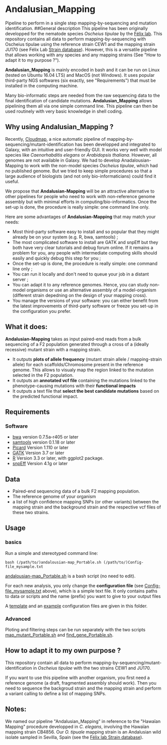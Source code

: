 # Andalusian_Mapping
Pipeline to perform in a single step mapping-by-sequencing and mutation identification.
##General description
This pipeline has been originally developped for the nematode species *Oscheius tipulae* by the [Félix lab](http://www.ibens.ens.fr/?rubrique29).
This repository contains all data to perform mapping-by-sequencing with Oscheius tipulae using the reference strain CEW1 and the mapping strain JU170 (see Félix Lab [Strain database](http://www.justbio.com/worms/index.php)).
However, this is a versatile pipeline that allows working with any species and any mapping strains (See "How to adapt it to my purpose ?"). 

**Andalusian_Mapping** is mainly encoded in bash and it can be run on Linux (tested on Ubuntu 16.04 LTS) and MacOS (not Windows). It uses popular third-party NGS softwares (six exactly, see "Requirements") that must be installed in the computing machine.

Many bio-informatic steps are needed from the raw sequencing data to the final identification of candidate mutations. **Andalusian_Mapping** allows pipelining them all via one simple command line. This pipeline can then be used routinely with very basic knowledge in shell coding.

## Why using **Andalusian_Mapping** ?
Recently, [Cloudmap](https://usegalaxy.org/u/gm2123/p/cloudmap), a nice automatic pipeline of mapping-by-sequencing/mutant-identification has been developped and integrated to Galaxy, with an intuitive and user-friendly GUI. It works very well with model species like *Caenorhabditis elegans* or *Arabidopsis thaliana*.
However, all genomes are not available in Galaxy. We had to develop Anadalousian-Mapping to work with the non-model species *Oscheius tipulae*, which had no published genome. But we tried to keep simple procedures so that a large audience of biologists (and not only bio-informaticians) could find it useful. 

We propose that **Andalusian-Mapping** will be an attractive alternative to other pipelines for people who need to work with non-reference genome assembly but with minimal efforts in computing/bio-informatics. Once the set-up is done, the procedure is really simple: one command line only.

Here are some advantages of **Andalusian-Mapping** that may match your needs:
- Most third-party software easy to install and so popular that they might already be on your system (e.g. R, bwa, samtools) ;
- The most complicated software to install are GATK and snpEff but they both have very clear tutorials and debug forum online. If it remains a problem for you, any people with intermediate computing skills should easily and quickly debug this step for you ;
- Once the set-up is done, the procedure is really simple: one command line only ;
- You can run it locally and don't need to queue your job in a distant server ;
- You can adapt it to any reference genomes. Hence, you can study non-model organisms or use an alternative assembly of a model-organism (different strain depedning on the design of your mapping cross).
- You manage the versions of your software: you can either benefit from the latest improvements of third-party software or freeze you set-up in the configuration you prefer.

## What it does:
**Andalusian-Mapping** takes as input paired-end reads from a bulk sequencing of a F2 population generated through a cross of a (ideally recessive) mutant strain with a mapping strain.
- It outputs **plots of allele frequency** (mutant strain allele / mapping-strain allele) for each scaffolds/Chromosome present in the reference genome. This allows to visualy map the region linked to the mutation selected in the F2 population.
- It outputs an **annotated vcf file** containing the mutations linked to the phenotype-causing mutations with their **functional impacts**
- It outputs a text file that **select the best candidate mutations** based on the predicted functional impact.

## Requirements
### Software
* [bwa](http://bio-bwa.sourceforge.net/) version 0.7.5a-r405 or later
* [samtools](http://samtools.sourceforge.net/) version 0.1.18  or later
* [Picard](https://broadinstitute.github.io/picard/) Version 1.110  or later
* [GATK](https://software.broadinstitute.org/gatk/) Version 3.7  or later
* [R](https://www.r-project.org/) Version 3.3  or later, with ggplot2 package.
* [snpEff](http://snpeff.sourceforge.net/) Version 4.1g or later

## Data
* Paired-end sequencing data of a bulk F2 mapping population. 
* The reference genome of your organism
* a list of high confidence mapping SNPs (or other variants) between the mapping strain and the background strain and the respective vcf files of these two strains.

## Usage
### basics
Run a simple and stereotyped command line: 

```
bash (/path/to/)andalousian-map_Portable.sh (/path/to/)Config-file_mysample.txt
```

[andalousian-map_Portable.sh](/scripts/andalousian-map_Portable.sh) is a bash script (no need to edit).

For each new analysis, you only change the **configuration file** (see [Config-file_mysample.txt](/Config-file_Portable_TEMPLATE.txt) above), which is a simple text file. It only contains paths to data or scripts and the name (prefix) you want to give to your output files 

A [template](/Config-file_Portable_TEMPLATE.txt) and an [example](/Config-file_Portable_MyLinux.txt) configuration files are given in this folder. 

### Advanced
Ploting and filtering steps can be run separately with the two scripts [map_mutant_Portable.sh](/scripts/map_mutant_Portable.sh) and [find_gene_Portable.sh](/scripts/find_gene_Portable.sh).

## How to adapt it to my own purpose ?
This repository contain all data to perform mapping-by-sequencing/mutant-identification in *Oscheius tipulae* with the two strains CEW1 and JU170.

If you want to use this pipeline with another organism, you first need a reference genome (a draft, fragmented assembly should work). Then you need to sequence the backgroud strain and the mapping strain and perform a variant calling to define a list of mapping SNPs.

## Notes:
We named our pipeline "Andalusian_Mapping" in reference to the "Hawaïan Mapping" procedure developped in *C. elegans*, involving the Hawaïan mapping strain CB4856. Our *O. tipuale* mapping strain is an Andalusian wild isolate sampled in Sevilla, Spain (see the [Félix lab Strain database](http://www.ibens.ens.fr/?rubrique29)).
